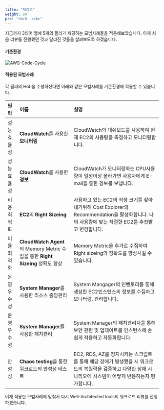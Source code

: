 ```yaml
---
title: "재검토"
weight: 80
pre: "<b>8. </b>"
---
```


지금까지 3티어 웹에 5개의 필라가 제공하는 모범사례들을 적용해보았습니다. 
이제 처음 리뷰를 진행했던 것과 달라진 것들을 살펴보도록 하겠습니다. 

#### 기존환경
![AWS-Code-Cycle](/images/war/awswellarchitected.svg)

#### 적용된 모범사례
각 필라의 HoL을 수행하셨다면 아래와 같은 모범사례를 기존환경에 적용할 수 있습니다.


| 필라| 이름 | 설명|
|:---|:---|:---|
|성능효율성| **CloudWatch**를 사용한 **모니터링** | CloudWatch의 대쉬보드를 사용하여 현재 EC2의 사용량을 측정하고 모니터링합니다. |
|성능효율성| **CloudWatch**를 사용한 **경보** | CloudWatch가 모니터링하는 CPU사용량이 일정이상 올라가면 사용자에게 E-mail을 통한 경보를 보냅니다.| 
|비용최적화| **EC2**의 **Right Sizeing** | 사용하고 있는 EC2의 적정 크기를 찾아내기위해 Cost Explorer의 Recommendation을 활성화합니다. 나의 사용량에 맞는 적절한 EC2를 추천받고 변경합니다.|
|비용최적화| **CloudWatch Agent**의 Memory Metric 수집을 통한 **Right Sizeing** 정확도 향상  | Memory Metric을 추가로 수집하여 Right sizeing의 정확도를 향상시킬 수 있습니다.|
|운영우수성| **System Manager**를 사용한 리소스 중앙관리 | System Mangager의 인벤토리를 통해 생성한 EC2인스턴스의 정보를 수집하고 모니터링, 관리합니다. | 
|운영우수성| **System Manager**를 사용한 패치관리 | System Manager의 패치관리자를 통해 보안 관련 및 업데이트를 인스턴스에 손쉽게 적용하고 자동화합니다. | 
|안정성| **Chaos testing**을 통한 워크로드의 안정성 테스트 | EC2, RDS, AZ를 정지시키는 스크립트를 통해 해당 장애가 발생했을 시 워크로드의 복원력을 검증하고 다양한 장애 시나리오에 시스템이 어떻게 반응하는지 평가합니다. | 

이제 적용한 모범사례에 맞춰서 다시 Well-Architected tools의 워크로드 리뷰를 진행하겠습니다.
